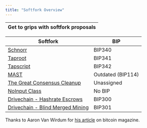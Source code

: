 ```yaml
---
title: "Softfork Overview"
---
```


| Get to grips with softfork proposals |
|:-:|

| Softfork                                        | BIP     |
| ---                                             | ---     |
| [Schnorr](/softfork-schnorr)                    | BIP340  |
| [Taproot](/softfork-taproot)                    | BIP341  |
| [Tapscript](/softfork-tapscript)                | BIP342  |
| [MAST](https://github.com/bitcoin/bips/blob/master/bip-0114.mediawiki)  | Outdated (BIP114)             |
| [The Great Consensus Cleanup](/softfork-the-great-consensus-cleanup) | Unassigned |
| [NoInput Class](/softfork-noinput-class)    | No BIP                |
| [Drivechain - Hashrate Escrows](/softfork-drivechain-hashrate-escrows)       | BIP300   |
| [Drivechain - Blind Merged Mining](/softfork-drivechain-blind-merged-mining) | BIP301   |

 Thanks to Aaron Van Wirdum for [his article](https://bitcoinmagazine.com/articles/2020-and-beyond-bitcoins-potential-protocol-upgrades) on bitcoin magazine.
